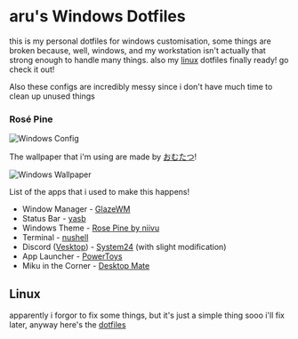 # aru's Windows Dotfiles
this is my personal dotfiles for windows customisation, some things are broken because, well, windows, and my workstation isn't actually that strong enough to handle many things. also my [linux](https://github.com/akayanuarcandra/windows-dotfiles?tab=readme-ov-file#linux) dotfiles finally ready! go check it out!

Also these configs are incredibly messy since i don't have much time to clean up unused things
### Rosé Pine
![Windows Config](/Windows/Images/take-1.png)

The wallpaper that i'm using are made by [おむたつ](https://x.com/omrice4869)!

![Windows Wallpaper](/Windows/Images/take-1-desktop.png)

List of the apps that i used to make this happens!
* Window Manager - [GlazeWM](https://github.com/glzr-io/glazewm)
* Status Bar - [yasb](https://github.com/amnweb/yasb)
* Windows Theme - [Rose Pine by niivu](https://www.deviantart.com/niivu/art/Rose-Pine-for-Windows-11-955213259)
* Terminal - [nushell](https://www.nushell.sh/)
* Discord ([Vesktop](https://github.com/Vencord/Vesktop)) - [System24](https://github.com/refact0r/system24) (with slight modification)
* App Launcher - [PowerToys](https://learn.microsoft.com/en-us/windows/powertoys/)
* Miku in the Corner - [Desktop Mate](https://store.steampowered.com/app/3301060/Desktop_Mate/)
## Linux
apparently i forgor to fix some things, but it's just a simple thing sooo i'll fix later, anyway here's the [dotfiles](https://github.com/akayanuarcandra/linux-dotfiles)
